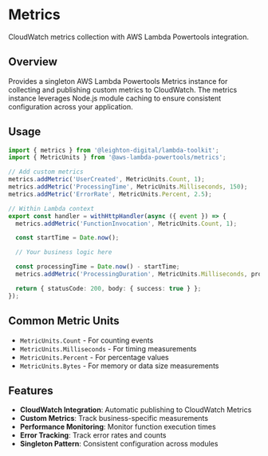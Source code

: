 # Metrics

CloudWatch metrics collection with AWS Lambda Powertools integration.

## Overview

Provides a singleton AWS Lambda Powertools Metrics instance for collecting and publishing custom metrics to CloudWatch. The metrics instance leverages Node.js module caching to ensure consistent configuration across your application.

## Usage

```ts
import { metrics } from '@leighton-digital/lambda-toolkit';
import { MetricUnits } from '@aws-lambda-powertools/metrics';

// Add custom metrics
metrics.addMetric('UserCreated', MetricUnits.Count, 1);
metrics.addMetric('ProcessingTime', MetricUnits.Milliseconds, 150);
metrics.addMetric('ErrorRate', MetricUnits.Percent, 2.5);

// Within Lambda context
export const handler = withHttpHandler(async ({ event }) => {
  metrics.addMetric('FunctionInvocation', MetricUnits.Count, 1);

  const startTime = Date.now();

  // Your business logic here

  const processingTime = Date.now() - startTime;
  metrics.addMetric('ProcessingDuration', MetricUnits.Milliseconds, processingTime);

  return { statusCode: 200, body: { success: true } };
});
```

## Common Metric Units

- `MetricUnits.Count` - For counting events
- `MetricUnits.Milliseconds` - For timing measurements
- `MetricUnits.Percent` - For percentage values
- `MetricUnits.Bytes` - For memory or data size measurements

## Features

- **CloudWatch Integration**: Automatic publishing to CloudWatch Metrics
- **Custom Metrics**: Track business-specific measurements
- **Performance Monitoring**: Monitor function execution times
- **Error Tracking**: Track error rates and counts
- **Singleton Pattern**: Consistent configuration across modules
